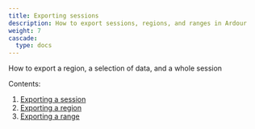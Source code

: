 ```yaml
---
title: Exporting sessions
description: How to export sessions, regions, and ranges in Ardour
weight: 7
cascade:
  type: docs
---
```


How to export a region, a selection of data, and a whole session

Contents:

1. [Exporting a session](exporting-a-session/)
2. [Exporting a region](exporting-a-region/)
3. [Exporting a range](exporting-a-range/)